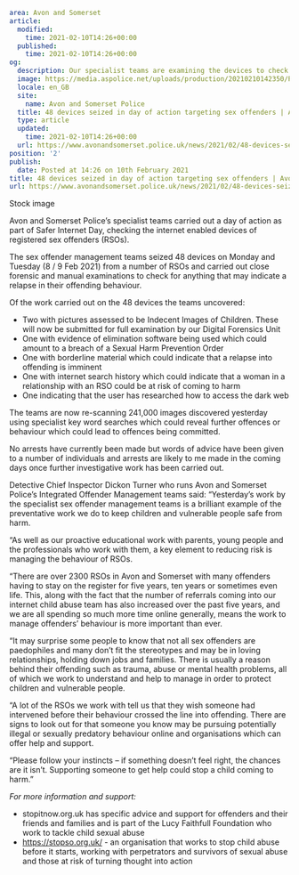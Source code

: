 ```yaml
area: Avon and Somerset
article:
  modified:
    time: 2021-02-10T14:26+00:00
  published:
    time: 2021-02-10T14:26+00:00
og:
  description: Our specialist teams are examining the devices to check for signs of illegal or harmful behaviour&#8230;
  image: https://media.aspolice.net/uploads/production/20210210142350/P00012_General-Police-Car-Bike-5.jpg
  locale: en_GB
  site:
    name: Avon and Somerset Police
  title: 48 devices seized in day of action targeting sex offenders | Avon and Somerset Police
  type: article
  updated:
    time: 2021-02-10T14:26+00:00
  url: https://www.avonandsomerset.police.uk/news/2021/02/48-devices-seized-in-day-of-action-targeting-sex-offenders/
position: '2'
publish:
  date: Posted at 14:26 on 10th February 2021
title: 48 devices seized in day of action targeting sex offenders | Avon and Somerset Police
url: https://www.avonandsomerset.police.uk/news/2021/02/48-devices-seized-in-day-of-action-targeting-sex-offenders/
```

Stock image

Avon and Somerset Police’s specialist teams carried out a day of action as part of Safer Internet Day, checking the internet enabled devices of registered sex offenders (RSOs).

The sex offender management teams seized 48 devices on Monday and Tuesday (8 / 9 Feb 2021) from a number of RSOs and carried out close forensic and manual examinations to check for anything that may indicate a relapse in their offending behaviour.

Of the work carried out on the 48 devices the teams uncovered:

 * Two with pictures assessed to be Indecent Images of Children. These will now be submitted for full examination by our Digital Forensics Unit
 * One with evidence of elimination software being used which could amount to a breach of a Sexual Harm Prevention Order
 * One with borderline material which could indicate that a relapse into offending is imminent
 * One with internet search history which could indicate that a woman in a relationship with an RSO could be at risk of coming to harm
 * One indicating that the user has researched how to access the dark web

The teams are now re-scanning 241,000 images discovered yesterday using specialist key word searches which could reveal further offences or behaviour which could lead to offences being committed.

No arrests have currently been made but words of advice have been given to a number of individuals and arrests are likely to me made in the coming days once further investigative work has been carried out.

Detective Chief Inspector Dickon Turner who runs Avon and Somerset Police’s Integrated Offender Management teams said: “Yesterday’s work by the specialist sex offender management teams is a brilliant example of the preventative work we do to keep children and vulnerable people safe from harm.

“As well as our proactive educational work with parents, young people and the professionals who work with them, a key element to reducing risk is managing the behaviour of RSOs.

“There are over 2300 RSOs in Avon and Somerset with many offenders having to stay on the register for five years, ten years or sometimes even life. This, along with the fact that the number of referrals coming into our internet child abuse team has also increased over the past five years, and we are all spending so much more time online generally, means the work to manage offenders’ behaviour is more important than ever.

“It may surprise some people to know that not all sex offenders are paedophiles and many don’t fit the stereotypes and may be in loving relationships, holding down jobs and families. There is usually a reason behind their offending such as trauma, abuse or mental health problems, all of which we work to understand and help to manage in order to protect children and vulnerable people.

“A lot of the RSOs we work with tell us that they wish someone had intervened before their behaviour crossed the line into offending. There are signs to look out for that someone you know may be pursuing potentially illegal or sexually predatory behaviour online and organisations which can offer help and support.

“Please follow your instincts – if something doesn’t feel right, the chances are it isn’t. Supporting someone to get help could stop a child coming to harm.”

_For more information and support:_

 * stopitnow.org.uk has specific advice and support for offenders and their friends and families and is part of the Lucy Faithfull Foundation who work to tackle child sexual abuse
 * https://stopso.org.uk/ - an organisation that works to stop child abuse before it starts, working with perpetrators and survivors of sexual abuse and those at risk of turning thought into action
